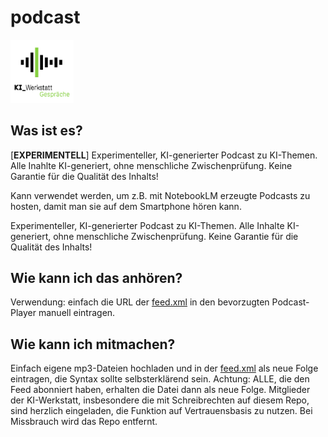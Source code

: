 # podcast

<img src="https://github.com/HTW-Berlin-KI-Werkstatt/podcast/blob/7bd8c75a7f741c4f37f074d774e055fa8626cc8f/cover.png" width="20%" alt="Podcast Cover" tyle="box-shadow: 0 0 20px rgba(0,0,0,0.3); border-radius: 10px;">


## Was ist es?

[**EXPERIMENTELL**] Experimenteller, KI-generierter Podcast zu KI-Themen. Alle Inahlte KI-generiert, ohne menschliche Zwischenprüfung. Keine Garantie für die Qualität des Inhalts!

Kann verwendet werden, um z.B. mit NotebookLM erzeugte Podcasts zu hosten, damit man sie auf dem Smartphone hören kann. 

Experimenteller, KI-generierter Podcast zu KI-Themen. Alle Inhalte KI-generiert, ohne menschliche Zwischenprüfung. Keine Garantie für die Qualität des Inhalts! 

## Wie kann ich das anhören?

Verwendung: einfach die URL der [feed.xml](https://raw.githubusercontent.com/HTW-Berlin-KI-Werkstatt/podcast/refs/heads/main/feed.xml) in den bevorzugten Podcast-Player manuell eintragen. 

## Wie kann ich mitmachen?

Einfach eigene mp3-Dateien hochladen und in der [feed.xml](https://github.com/HTW-Berlin-KI-Werkstatt/podcast/blob/main/feed.xml) als neue Folge eintragen, die Syntax sollte selbsterklärend sein. Achtung: ALLE, die den Feed abonniert haben, erhalten die Datei dann als neue Folge. Mitglieder der KI-Werkstatt, insbesondere die mit Schreibrechten auf diesem Repo, sind herzlich eingeladen, die Funktion auf Vertrauensbasis zu nutzen. Bei Missbrauch wird das Repo entfernt.
